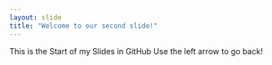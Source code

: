 ```yaml
---
layout: slide
title: "Welcome to our second slide!"
---
```

This is the Start of my Slides in GitHub
Use the left arrow to go back!